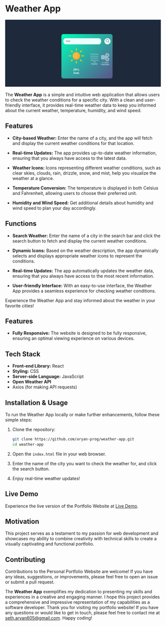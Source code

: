 # Weather App

![Weather App Screenshot](weather-app-screenshot.png)

The **Weather App** is a simple and intuitive web application that allows users to check the weather conditions for a specific city. With a clean and user-friendly interface, it provides real-time weather data to keep you informed about the current weather, temperature, humidity, and wind speed.

## Features

- **City-based Weather:** Enter the name of a city, and the app will fetch and display the current weather conditions for that location.

- **Real-time Updates:** The app provides up-to-date weather information, ensuring that you always have access to the latest data.

- **Weather Icons:** Icons representing different weather conditions, such as clear skies, clouds, rain, drizzle, snow, and mist, help you visualize the weather at a glance.

- **Temperature Conversion:** The temperature is displayed in both Celsius and Fahrenheit, allowing users to choose their preferred unit.

- **Humidity and Wind Speed:** Get additional details about humidity and wind speed to plan your day accordingly.

## Functions

- **Search Weather:** Enter the name of a city in the search bar and click the search button to fetch and display the current weather conditions.

- **Dynamic Icons:** Based on the weather description, the app dynamically selects and displays appropriate weather icons to represent the conditions.

- **Real-time Updates:** The app automatically updates the weather data, ensuring that you always have access to the most recent information.

- **User-friendly Interface:** With an easy-to-use interface, the Weather App provides a seamless experience for checking weather conditions.

Experience the Weather App and stay informed about the weather in your favorite cities!
## Features

- **Fully Responsive:** The website is designed to be fully responsive, ensuring an optimal viewing experience on various devices.

## Tech Stack

- **Front-end Library:** React
- **Styling:** CSS
- **Server-side Language:** JavaScript
- **Open Weather API**
-  Axios (for making API requests)

## Installation & Usage

To run the Weather App locally or make further enhancements, follow these simple steps:

1. Clone the repository:

   ```bash
   git clone https://github.com/aryan-prog/weather-app.git
   cd weather-app
   ```

2. Open the `index.html` file in your web browser.

3. Enter the name of the city you want to check the weather for, and click the search button.

4. Enjoy real-time weather updates!

## Live Demo

Experience the live version of the Portfolio Website at [Live Demo](https://weather-app-seth.netlify.app/).

## Motivation

This project serves as a testament to my passion for web development and showcases my ability to combine creativity with technical skills to create a visually captivating and functional portfolio.

## Contributing

Contributions to the Personal Portfolio Website are welcome! If you have any ideas, suggestions, or improvements, please feel free to open an issue or submit a pull request.

The **Weather App** exemplifies my dedication to presenting my skills and experiences in a creative and engaging manner. I hope this project provides a comprehensive and impressive representation of my capabilities as a software developer. Thank you for visiting my portfolio website! If you have any questions or would like to get in touch, please feel free to contact me at [seth.aryan605@gmail.com](mailto:seth.aryan605@gmail.com). Happy coding!

